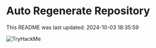# Auto Regenerate Repository

This README was last updated: 2024-10-03 18:35:59

 ![TryHackMe](https://tryhackme.com/badge/533634)